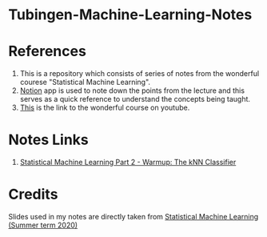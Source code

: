 # Tubingen-Machine-Learning-Notes

# References
1. This is a repository which consists of series of notes from the wonderful courese "Statistical Machine Learning".
2. [Notion](https://www.notion.so/) app is used to note down the points from the lecture and this serves as a quick reference to understand the concepts being taught.
3. [This](https://www.youtube.com/playlist?list=PL05umP7R6ij2XCvrRzLokX6EoHWaGA2cC) is the link to the wonderful course on youtube.

# Notes Links
1. [Statistical Machine Learning Part 2 - Warmup: The kNN Classifier](https://www.notion.so/Lectuer-2-Warmup-KNN-Classifier-91c16ba227994e23af6905f159b6e544)


# Credits
Slides used in my notes are directly taken from [Statistical Machine Learning (Summer term 2020)](https://www.tml.cs.uni-tuebingen.de/teaching/2020_statistical_learning/index.php)
